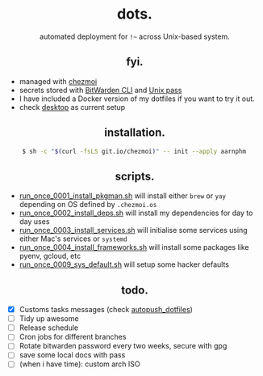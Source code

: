 <h1 align="center">dots.</h1>

<div align="center"><p>automated deployment for <code>!~</code> across Unix-based system.</p></div>

<h2 align="center">fyi.</h2>

- managed with [chezmoi](https://www.chezmoi.io/)
- secrets stored with [BitWarden CLI](https://bitwarden.com/) and [Unix pass](https://www.passwordstore.org/)
- I have included a Docker version of my dotfiles if you want to try it out.
- check [desktop](./bootstrap/screenshots/desktop.png) as current setup

<h2 align="center">installation.</h2>

```sh 
    $ sh -c "$(curl -fsLS git.io/chezmoi)" -- init --apply aarnphm 
```

<h2 align="center">scripts.</h2>

- [run_once_0001_install_pkgman.sh](./run_once_0001_install_pkgman.sh.tmpl) will install either `brew` or `yay` depending on OS defined by `.chezmoi.os`
- [run_once_0002_install_deps.sh](./run_once_0002_install_deps.sh.tmpl) will install my dependencies for day to day uses
- [run_once_0003_install_services.sh](./run_once_0003_install_services.sh.tmpl) will initialise some services using either Mac's services or `systemd`
- [run_once_0004_install_frameworks.sh](./run_once_0004_install_frameworks.sh.tmpl) will install some packages like pyenv, gcloud, etc
- [run_once_0009_sys_default.sh](./run_once_0009_sys_defaults.sh.tmpl) will setup some hacker defaults

<h2 align="center">todo.</h3>

- [x] Customs tasks messages (check [autopush_dotfiles](./dot_local/exact_bin/executable_autopush-dotfiles.tmpl))
- [ ] Tidy up awesome
- [ ] Release schedule
- [ ] Cron jobs for different branches
- [ ] Rotate bitwarden password every two weeks, secure with gpg
- [ ] save some local docs with pass
- [ ] (when i have time): custom arch ISO

<!-- vim: set ft=markdown ts=4 sw=4 tw=0 et : -->
